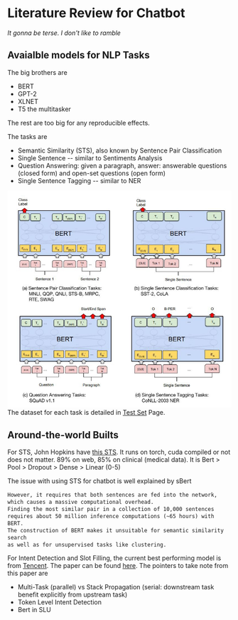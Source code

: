 # Literature Review for Chatbot

_It gonna be terse. I don't like to ramble_ 

## Avaialble models for NLP Tasks

The big brothers are
* BERT
* GPT-2
* XLNET
* T5 the multitasker

The rest are too big for any reproducible effects. 

The tasks are 
* Semantic Similarity (STS), also known by Sentence Pair Classification
* Single Sentence -- similar to Sentiments Analysis
* Question Answering: given a paragraph, answer: answerable questions (closed form) and open-set questions (open form)
* Single Sentence Tagging -- similar to NER 

![bert tasks](./Assets/bert_tasks.png)
The dataset for each task is detailed in [Test Set](./Test_sets.md) Page. 


## Around-the-world Builts

For STS, John Hopkins have [this STS](https://github.com/AndriyMulyar/semantic-text-similarity). It runs on torch, cuda compiled or not does not matter. 89% on web, 85% on clinical (medical data). It is Bert > Pool > Dropout > Dense > Linear (0-5)

The issue with using STS for chatbot is well explained by sBert
```
However, it requires that both sentences are fed into the network, 
which causes a massive computational overhead.
Finding the most similar pair in a collection of 10,000 sentences 
requires about 50 million inference computations (~65 hours) with BERT. 
The construction of BERT makes it unsuitable for semantic similarity search 
as well as for unsupervised tasks like clustering.
```

For Intent Detection and Slot Filling, the current best performing model is from [Tencent](https://github.com/LeePleased/StackPropagation-SLU). The paper can be found [here](https://arxiv.org/pdf/1909.02188.pdf). The pointers to take note from this paper are
* Multi-Task (parallel) vs Stack Propagation (serial: downstream task benefit explicitly from upstream task)
* Token Level Intent Detection
* Bert in SLU
